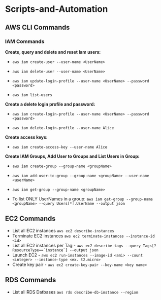 # Scripts-and-Automation

## AWS CLI Commands

### IAM Commands

**Create, query and delete and reset Iam users:**

- ``aws iam create-user --user-name <UserName>``

- ``aws iam delete-user --user-name <UserName>``

- ``aws iam update-login-profile --user-name <UserName> --password <password>``

- ``aws iam list-users``

**Create a delete login profile and password:**

- ``aws iam create-login-profile --user-name <UserName> --password <password>``

- ``aws iam delete-login-profile --user-name Alice``

**Create access keys:**

- ``aws iam create-access-key --user-name Alice``

**Create IAM Groups, Add User to Groups and List Users in Group:**

- ``aws iam create-group --group-name <groupName>``

- ``aws iam add-user-to-group --group-name <groupName> --user-name <userName>``

- ``aws iam get-group --group-name <groupName>``

- To list ONLY UserNames in a group: ``aws iam get-group --group-name <groupName> --query Users[*].UserName --output json``

## EC2 Commands
- List all EC2 instances ``aws ec2 describe-instances``
- Terminate EC2 instances ``aws ec2 terminate-instances --instance-id <id>``
- List all EC2 instances per Tag - ``aws ec2 describe-tags --query Tags[?ResourceType==`instance`] --output json``
- Launch EC2 - ``aws ec2 run-instances --image-id <ami> --count <integer> --instance-type <ex. t2.micro>``
- Create key pair - ``aws ec2 create-key-pair --key-name <key name>``


## RDS Commands
- List all RDS Datbases ``aws rds describe-db-instance --region``

